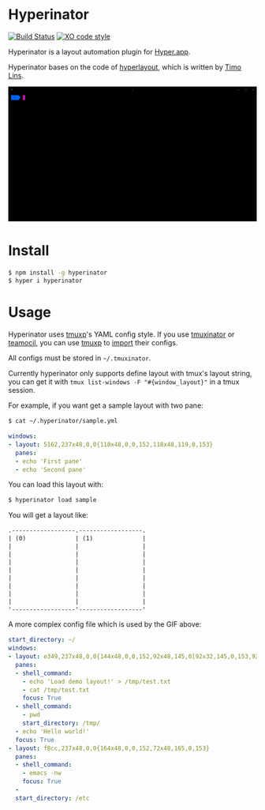 # Hyperinator

[![Build Status](https://travis-ci.org/bet4it/hyperinator.svg?branch=master)](https://travis-ci.org/bet4it/hyperinator) [![XO code style](https://img.shields.io/badge/code_style-XO-5ed9c7.svg)](https://github.com/sindresorhus/xo)

Hyperinator is a layout automation plugin for [Hyper.app](https://hyper.is).

Hyperinator bases on the code of [hyperlayout](https://github.com/timolins/hyperlayout), which is written by [Timo Lins](https://timo.sh).


<img src="https://github.com/bet4it/hyperinator/raw/master/assets/demo.gif">




# Install

```sh
$ npm install -g hyperinator
$ hyper i hyperinator
```

# Usage
Hyperinator uses [tmuxp](https://github.com/tmux-python/tmuxp)'s YAML config style. If you use [tmuxinator](https://github.com/tmuxinator/tmuxinator) or [teamocil](https://github.com/remiprev/teamocil), you can use [tmuxp](https://github.com/tmux-python/tmuxp) to [import](http://tmuxp.git-pull.com/en/latest/cli.html#import) their configs.

All configs must be stored in `~/.tmuxinator`.

Currently hyperinator only supports define layout with tmux's layout string, you can get it with `tmux list-windows -F "#{window_layout}"` in a tmux session.

For example, if you want get a sample layout with two pane:

```sh
$ cat ~/.hyperinator/sample.yml
```
```yml
windows:
- layout: 5162,237x48,0,0{118x48,0,0,152,118x48,119,0,153}
  panes:
  - echo 'First pane'
  - echo 'Second pane'
```
You can load this layout with:
```sh
$ hyperinator load sample
```

You will get a layout like:
```
.------------------.------------------.
| (0)              | (1)              |
|                  |                  |
|                  |                  |
|                  |                  |
|                  |                  |
|                  |                  |
|                  |                  |
|                  |                  |
|                  |                  |
'------------------'------------------'
```

A more complex config file which is used by the GIF above:
```yml
start_directory: ~/
windows:
- layout: e349,237x48,0,0{144x48,0,0,152,92x48,145,0[92x32,145,0,153,92x15,145,33,154]}
  panes:
  - shell_command:
    - echo 'Load demo layout!' > /tmp/test.txt
    - cat /tmp/test.txt
    focus: True
  - shell_command:
    - pwd
    start_directory: /tmp/
  - echo 'Hello world!'
  focus: True
- layout: f8cc,237x48,0,0{164x48,0,0,152,72x48,165,0,153}
  panes:
  - shell_command:
    - emacs -nw
    focus: True
  -
  start_directory: /etc
```

